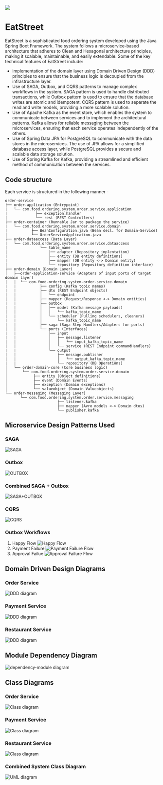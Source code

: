 <img src=".//docs/images/Logo.png" style="max-width: 500px; max-height: 500px;" />

# EatStreet

EatStreet is a sophisticated food ordering system developed using the Java Spring Boot Framework. The system follows a
microservice-based architecture that adheres to Clean and Hexagonal architecture principles, making it scalable,
maintainable, and easily extendable. Some of the key technical features of EatStreet include:

* Implementation of the domain layer using Domain Driven Design (DDD) principles to ensure that the business logic is
  decoupled from the infrastructure layer.
* Use of SAGA, Outbox, and CQRS patterns to manage complex workflows in the system. SAGA pattern is used to handle
  distributed transactions, while Outbox pattern is used to ensure that the database writes are atomic and idempotent.
  CQRS pattern is used to separate the read and write models, providing a more scalable solution.
* Use of Apache Kafka as the event store, which enables the system to communicate between services and to implement the
  architectural patterns. Kafka allows for reliable messaging between the microservices, ensuring that each service
  operates independently of the others.
* Use of Spring Data JPA for PostgreSQL to communicate with the data stores in the microservices. The use of JPA allows
  for a simplified database access layer, while PostgreSQL provides a secure and scalable data storage solution.
* Use of Spring Kafka for Kafka, providing a streamlined and efficient method of communication between the services.

## Code structure
Each service is structured in the following manner -
```
order-service
├── order-application (Entrypoint)
|   └── com.food.ordering.system.order.service.application
|			  ├── exception.handler
|			  └── rest (REST Controllers)
├── order-container (Runnable Jar to package the service)
|   └── com.food.ordering.system.order.service.domain
| 			├── BeanConfiguration.java (Bean decl. for Domain-Service)
|			└── OrderServiceApplication.java
├── order-dataaccess (Data Layer)
|   └── com.food.ordering.system.order.service.dataaccess
|				└── table_name
|				    ├── adapter (Repository implentation)
|				    ├── entity (DB entity definitions)
|				    ├── mapper (DB entity <-> Domain entity)
|				    └── repository (Repository definition interface)
├── order-domain (Domain Layer)
│   ├──order-application-service (Adapters of input ports of target domain layer)
|   |  └── com.food.ordering.system.order.service.domain
|   |			├── config (Kafka topic names)
|   |			├── dto (REST Endpoint objects)
|   |			│   └── endpoint 
|   |			├── mapper (Request/Response <-> Domain entities)
|   |			├── outbox
|   |			│   ├── model (Kafka message payloads)
|   |			│   |   └── kafka_topic_name 
|   |			│   └── scheduler (Pulling schedulers, cleaners)
|   |			│       └── kafka_topic_name
|   |			├── saga (Saga Step Handlers/Adapters for ports)
|   |			└── ports (Interfaces)
|   |			    ├── input 
|   |			    │   ├── message.listener 
|   |			    │   │   └── input_kafka_topic_name
|   |			    │   └── service (REST Endpoint commandHandlers)
|   |			    └── output 
|   |			        ├── message.publisher
|   |			        │   └── output_kafka_topic_name
|   |			        └── repository (DB Operations)
│   └── order-domain-core (Core business logic)
│       └── com.food.ordering.system.order.service.domain
│            ├── entity (Object definitions)
│            ├── event (Domain Events)
│            ├── exception (Domain exceptions)
│            └── valueobject (Domain Valueobjects)
└── order-messaging (Messaging Layer)
       └── com.food.ordering.system.order.service.messaging
						├── listener.kafka 
						├── mapper (Avro models <-> Domain dtos)
						└── publisher.kafka
```
## Microservice Design Patterns Used

### SAGA

![SAGA](.//docs/images/saga.png)
### Outbox

![OUTBOX](.//docs/images/outbox.png)

### Combined SAGA + Outbox

![SAGA+OUTBOX](.//docs/images/Saga+Outbox.png)

### CQRS

![CQRS](.//docs/images/CQRS.png)

### Outbox Workflows
1. Happy Flow
![Happy Flow](.//docs/images/outbox-happy-flow.png)
2. Payment Failure
![Payment Failure Flow](.//docs/images/outbox-payment-failure.png)
3. Approval Failue
![Approval Failure Flow](.//docs/images/outbox-approval-failure.png)

## Domain Driven Design Diagrams

### Order Service

![DDD diagram](.//docs/images/orderServiceDDD.png)

### Payment Service

![DDD diagram](.//docs/images/paymentServiceDDD.png)

### Restaurant Service

![DDD diagram](.//docs/images/restaurantServiceDDD.png)



## Module Dependency Diagram

![dependency-module diagram](.//docs/images/dependency-graph.png)

## Class Diagrams

### Order Service

![Class diagram](.//docs/images/order-service.png)

### Payment Service

![Class diagram](.//docs/images/payment-service.png)

### Restaurant Service

![Class diagram](.//docs/images/restaurant-service.png)

### Combined System Class Diagram

![UML diagram](.//docs/images/EatStreet.png)


